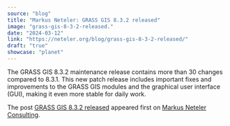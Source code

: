 ```yaml
---
source: "blog"
title: "Markus Neteler: GRASS GIS 8.3.2 released"
image: "grass-gis-8-3-2-released."
date: "2024-03-12"
link: "https://neteler.org/blog/grass-gis-8-3-2-released/"
draft: "true"
showcase: "planet"
---
```


<p>The GRASS GIS 8.3.2 maintenance release contains more than 30 changes compared to 8.3.1. This new patch release includes important fixes and improvements to the GRASS GIS modules and the graphical user interface (GUI), making it even more stable for daily work.</p>
<p>The post <a href="https://neteler.org/blog/grass-gis-8-3-2-released/">GRASS GIS 8.3.2 released</a> appeared first on <a href="https://neteler.org">Markus Neteler Consulting</a>.</p>
